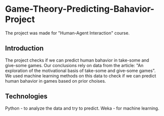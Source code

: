 # Game-Theory-Predicting-Bahavior-Project
The project was made for "Human-Agent Interaction" course.

## Introduction
The project checks if we can predict human bahavior in take-some and give-some games. 
Our conclusions rely on data from the article: "An exploration of the motivational basis of take-some and give-some games".
We used machine learning methods on this data to check if we can predict human bahavior in games based on prior choises.

## Technologies
Python - to analyze the data and try to predict.
Weka - for machine learning.
